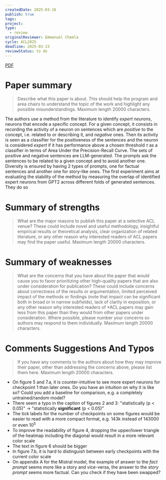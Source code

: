 ```yaml
---
createdDate: 2025-03-16
publish: true
tags: 
project: 
type:
  - review
originalReviewer: Emmanuel Chemla
cycle: ACL2025
deadline: 2025-03-23
reviewStatus: to do
---
```

[PDF](obsidian://open?vault=content&file=Reviews%2FACL2025%2F4657_Analyze_the_Neurons_not_t.pdf)

# Paper summary
> Describe what this paper is about. This should help the program and area chairs to understand the topic of the work and highlight any possible misunderstandings.
> Maximum length 20000 characters.

The authors use a method from the literature to identify *expert neurons*, neurons that encode a specific concept. For a given concept, it consists in recording the activity of a neuron on sentences which are *positive* to the concept, i.e. related to or describing it, and *negative* ones. Then its activity is seen as a classifier for the positiveness of the sentences and the neuron is considered *expert* if it has performance above a chosen threshold $\tau$ as a classifier in terms of Area Under the Precision-Recall Curve.
The sets of positive and negative sentences are LLM-generated. The prompts ask the sentences to be related to a given concept and to avoid another one. Diversity is ensured by having 2 types of prompts, one for factual sentences and another one for story-like ones.
The first experiment aims at evaluating the stability of the method by measuring the overlap of identified expert neurons from GPT2 across different folds of generated sentences. They do so
# Summary of strengths
> What are the major reasons to publish this paper at a selective ACL venue? These could include novel and useful methodology, insightful empirical results or theoretical analysis, clear organization of related literature, or any other reason why interested readers of ACL papers may find the paper useful.
> Maximum length 20000 characters.


# Summary of weaknesses
> What are the concerns that you have about the paper that would cause you to favor prioritizing other high-quality papers that are also under consideration for publication? These could include concerns about correctness of the results or argumentation, limited perceived impact of the methods or findings (note that impact can be significant both in broad or in narrow subfields), lack of clarity in exposition, or any other reason why interested readers of *ACL papers may gain less from this paper than they would from other papers under consideration. Where possible, please number your concerns so authors may respond to them individually.
> Maximum length 20000 characters.


# Comments Suggestions And Typos
> If you have any comments to the authors about how they may improve their paper, other than addressing the concerns above, please list them here.
> Maximum length 20000 characters.

- On figure 5 and 7.a, it is counter-intuitive to see more expert neurons for checkpoint 1 than later ones. Do you have an intuition on why it is like so? Could you add a baseline for comparison, e.g. a completely untrained/random model?
- There seem a typo in the caption of figures 2 and 3: "statistically (p < 0.05)" -> "statistically **significant** (p < 0.05)"
- The tick labels for the number of checkpoints on some figures would be easier to read with a more compact format, e.g. 143k instead of 143000 or even $10^5$
- To improve the readability of figure 4, dropping the upper/lower triangle of the heatmap including the diagonal would result in a more relevant color scale
- The text in figure 6 should be bigger
- In figure 7.b, it is hard to distinguish between early checkpoints with the current color scale
- On appendix A for the Mistral model, the example of answer to the *fact prompt* seems more like a story and vice-versa, the answer to the *story prompt* seems more factual. Can you check if they have been swapped?